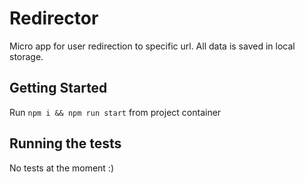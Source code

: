 # Redirector

Micro app for user redirection to specific url. All data is saved in local storage.

## Getting Started

Run `npm i && npm run start` from project container

## Running the tests

No tests at the moment :)
